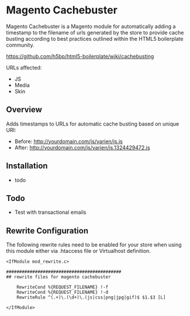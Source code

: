 Magento Cachebuster
====================

Magento Cachebuster is a Magento module for automatically adding a timestamp to the filename of urls generated by the store to provide cache busting according to best practices outlined within the HTML5 boilerplate community.

https://github.com/h5bp/html5-boilerplate/wiki/cachebusting

URLs affected:

* JS 
* Media
* Skin

## Overview

Adds timestamps to URLs for automatic cache busting based on unique URI:

* Before: http://yourdomain.com/js/varien/js.js
* After:  http://yourdomain.com/js/varien/js.1324429472.js

## Installation

* todo

## Todo

* Test with transactional emails

## Rewrite Configuration

The following rewrite rules need to be enabled for your store when using this module either via .htaccess file or
Virtualhost definition.

    <IfModule mod_rewrite.c>

    ############################################
    ## rewrite files for magento cachebuster

        RewriteCond %{REQUEST_FILENAME} !-f
        RewriteCond %{REQUEST_FILENAME} !-d
        RewriteRule ^(.+)\.(\d+)\.(js|css|png|jpg|gif)$ $1.$3 [L]

    </IfModule>